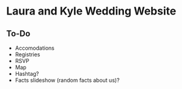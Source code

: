 # Laura and Kyle Wedding Website

## To-Do

- Accomodations
- Registries
- RSVP
- Map
- Hashtag?
- Facts slideshow (random facts about us)?

